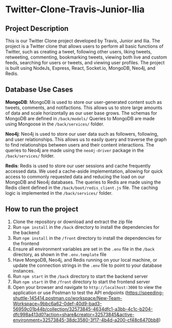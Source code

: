 # Twitter-Clone-Travis-Junior-Ilia

## Project Description
 This is our Twitter Clone project developed by Travis, Junior and Ilia. The project is a Twitter clone that allows users to perform all basic functions of Twitter, such as creating a tweet, following other users, liking tweets, retweeting, commenting, bookmarking tweets, viewing both live and custom feeds, searching for users or tweets, and viewing user profiles. The project is built using NodeJs, Express, React, Socket.io, MongoDB, Neo4j, and Redis. 

 ## Database Use Cases
 
**MongoDB**:
MongoDB is used to store our user-generated content such as tweets, comments, and notifactions. 
This allows us to store large amounts of data and scale horizontally as our user base grows. 
The schemas for MongoDB are defined in `/back/models/` 
Queries to MongoDB are made using Mongoose in the `/back/services/` folder.

**Neo4j**:
Neo4j is used to store our user data such as followers, following, and user relationships. 
This allows us to easily query and traverse the graph to find relationships between users and their content interactions. 
The queries to Neo4j are made using the `neo4j-driver` package in the `/back/services/` folder.

**Redis**:
Redis is used to store our user sessions and cache frequently accessed data. 
We used a cache-aside implementation, allowing for quick access to commonly requested data and reducing the load on our MongoDB and Neo4j databases. 
The queries to Redis are made using the Redis client defined in the `/back/boot/redis_client.js` file.
The caching logic is implemented in the `/back/services/` folder.

## How to run the project
1. Clone the repository or download and extract the zip file
2. Run `npm install` in the `/back` directory to install the dependencies for the backend
3. Run `npm install` in the `/front` directory to install the dependencies for the frontend
3. Ensure all environment variables are set in the `.env` file in the `/back` directory, as shown in the `.env.template` file
4. Have MongoDB, Neo4j, and Redis running on your local machine, or update the connection strings in the `.env` file to point to your database instances.
5. Run `npm start` in the `/back` directory to start the backend server
6. Run `npm start` in the `/front` directory to start the frontend server
7. Open your browser and navigate to `http://localhost:3000` to view the application or use Postman to test the API endpoints (https://speeding-shuttle-145414.postman.co/workspace/New-Team-Workspace~9bbc6a62-0def-40d9-bad3-56959c01b44b/collection/32573845-4634dfc1-a3bb-4c1c-b204-dfc998a413d0?action=share&creator=32573845&active-environment=32573845-38dc3580-3f17-4b4d-a200-cf48c6470bb8)








